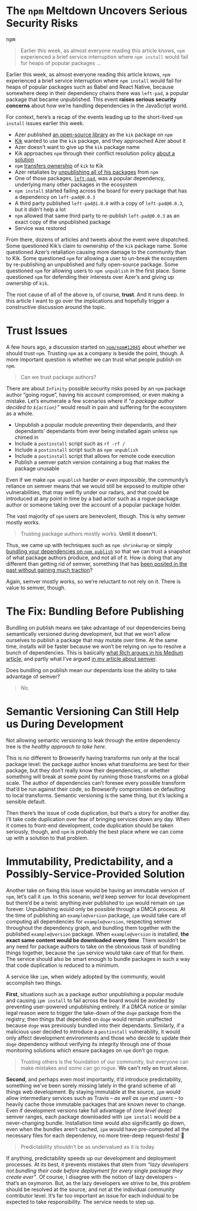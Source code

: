 <div></div>

<h1>The <code class="md-code md-code-inline">npm</code> Meltdown Uncovers Serious Security Risks</h1>

<p><kbd>npm</kbd></p>

<blockquote><p>Earlier this week, as almost everyone reading this article knows, <code>npm</code> experienced a brief service interruption where <code>npm install</code> would fail for heaps of popular packages &#x2026;</p></blockquote>

<div><p>Earlier this week, as almost everyone reading this article knows, <code class="md-code md-code-inline">npm</code> experienced a brief service interruption where <code class="md-code md-code-inline">npm install</code> would fail for heaps of popular packages such as Babel and React Native, because somewhere deep in their dependency chains there was <code class="md-code md-code-inline">left-pad</code>, a popular package that became unpublished. This event <strong>raises serious security concerns</strong> about how we&#x2019;re handling dependencies in the JavaScript world.</p></div>

<div></div>

<div><p>For context, here&#x2019;s a recap of the events leading up to the short-lived <code class="md-code md-code-inline">npm install</code> issues earlier this week.</p> <ul> <li>Azer published <a href="https://github.com/starters/kik" target="_blank" aria-label="starters/kik on GitHub">an open-source library</a> as the <code class="md-code md-code-inline">kik</code> package on <code class="md-code md-code-inline">npm</code></li> <li><a href="https://www.kik.com/" target="_blank">Kik</a> wanted to use the <code class="md-code md-code-inline">kik</code> package, and they approached Azer about it</li> <li>Azer doesn&#x2019;t want to give up the <code class="md-code md-code-inline">kik</code> package name</li> <li>Kik approaches <code class="md-code md-code-inline">npm</code> through their conflict resolution policy <a href="https://medium.com/@mproberts/a-discussion-about-the-breaking-of-the-internet-3d4d2a83aa4d" target="_blank" aria-label="A discussion about the breaking of the Internet">about a solution</a></li> <li><code class="md-code md-code-inline">npm</code> <a href="http://blog.npmjs.org/post/141577284765/kik-left-pad-and-npm" target="_blank" aria-label="kik, left-pad, and npm">transfers ownership</a> of <code class="md-code md-code-inline">kik</code> to Kik</li> <li>Azer retaliates by <a href="https://medium.com/@azerbike/i-ve-just-liberated-my-modules-9045c06be67c" target="_blank" aria-label="I&#x2019;ve Just Liberated My Modules">unpublishing all of his packages</a> from <code class="md-code md-code-inline">npm</code></li> <li>One of those packages, <a href="https://github.com/azer/left-pad" target="_blank" aria-label="azer/left-pad on GitHub"><code class="md-code md-code-inline">left-pad</code></a>, was a popular dependency, underlying many other packages in the ecosystem</li> <li><code class="md-code md-code-inline">npm install</code> started failing across the board for every package that has a dependency on <code class="md-code md-code-inline">left-pad@0.0.3</code></li> <li>A third party published <code class="md-code md-code-inline">left-pad@1.0.0</code> with a copy of <code class="md-code md-code-inline">left-pad@0.0.3</code>, but it didn&#x2019;t help a lot</li> <li><code class="md-code md-code-inline">npm</code> allowed that same third party to re-publish <code class="md-code md-code-inline">left-pad@0.0.3</code> as an exact copy of the unpublished package</li> <li>Service was restored</li> </ul> <p>From there, dozens of articles and tweets about the event were dispatched. Some questioned Kik&#x2019;s claim to ownership of the <code class="md-code md-code-inline">kik</code> package name. Some questioned Azer&#x2019;s retaliation causing more damage to the community than to Kik. Some questioned <code class="md-code md-code-inline">npm</code> for allowing a user to un-break the ecosystem by re-publishing an unpublished and fully open-source package. Some questioned <code class="md-code md-code-inline">npm</code> for allowing users to <code class="md-code md-code-inline">npm unpublish</code> in the first place. Some questioned <code class="md-code md-code-inline">npm</code> for defending their interests over Azer&#x2019;s and giving up ownership of <code class="md-code md-code-inline">kik</code>.</p> <p>The root cause of all of the above is, of course, <strong>trust</strong>. And it runs deep. In this article I want to go over the implications and hopefully trigger a constructive discussion around the topic.</p></div>

<div><h1 id="trust-issues">Trust Issues</h1> <p>A few hours ago, a discussion started on <a href="https://github.com/npm/npm/issues/12045#issuecomment-200976024" target="_blank" aria-label="&apos;Should I trust npm?&apos; - #12045 on GitHub"><code class="md-code md-code-inline">npm/npm#12045</code></a> about whether we should trust <code class="md-code md-code-inline">npm</code>. Trusting <code class="md-code md-code-inline">npm</code> as a company is beside the point, though. A more important question is whether we can trust what people publish on <code class="md-code md-code-inline">npm</code>.</p> <blockquote> <p>Can we trust package authors?</p> </blockquote> <p>There are about <code class="md-code md-code-inline">Infinity</code> possible security risks posed by an <code class="md-code md-code-inline">npm</code> package author &#x201C;going rogue&#x201D;, having his account compromised, or even making a mistake. Let&#x2019;s enumerate a few scenarios where if <em>&quot;a package author decided to <code class="md-code md-code-inline">${action}</code>&quot;</em> would result in pain and suffering for the ecosystem as a whole.</p> <ul> <li>Unpublish a popular module preventing their dependants, and their dependants&#x2019; dependants from ever being installed again unless <code class="md-code md-code-inline">npm</code> chimed in</li> <li>Include a <code class="md-code md-code-inline">postinstall</code> script such as <code class="md-code md-code-inline">rf -rf /</code></li> <li>Include a <code class="md-code md-code-inline">postinstall</code> script such as <code class="md-code md-code-inline">npm unpublish</code></li> <li>Include a <code class="md-code md-code-inline">postinstall</code> script that allows for remote code execution</li> <li>Publish a semver patch version containing a bug that makes the package unusable</li> </ul> <p>Even if we make <code class="md-code md-code-inline">npm unpublish</code> harder <em>or even impossible</em>, the community&#x2019;s reliance on semver means that we would still be exposed to multiple other vulnerabilities, that may well fly under our radars, and that could be introduced at any point in time by a bad actor such as a rogue package author or someone taking over the account of a popular package holder.</p> <p>The vast majority of <code class="md-code md-code-inline">npm</code> users are benevolent, though. This is why semver mostly works.</p> <blockquote> <p>Trusting package authors mostly works. <strong>Until it doesn&#x2019;t.</strong></p> </blockquote> <p>Thus, we came up with techniques such as <code class="md-code md-code-inline">npm shrinkwrap</code> or simply <a href="https://medium.com/@Rich_Harris/how-to-not-break-the-internet-with-this-one-weird-trick-e3e2d57fee28" target="_blank" aria-label="How to not break the internet with this one weird trick">bundling your dependencies on <code class="md-code md-code-inline">npm publish</code></a> so that we can trust a snapshot of what package authors produce, and not all of it. How is doing that any different than getting rid of semver, something that has <a href="https://ponyfoo.com/articles/immutable-npm-dependencies" aria-label="Keeping Your npm Dependencies Immutable on Pony Foo">been posited in the past without gaining much traction</a>?</p> <p>Again, semver mostly works, so we&#x2019;re reluctant to not rely on it. There is value to semver, though.</p> <h1 id="the-fix-bundling-before-publishing">The Fix: Bundling Before Publishing</h1> <p>Bundling on publish means we take advantage of our dependencies being semantically versioned during development, but that we won&#x2019;t allow ourselves to publish a package that may mutate over time. At the same time, installs will be faster because we won&#x2019;t be relying on <code class="md-code md-code-inline">npm</code> to resolve a bunch of dependencies. This is basically <a href="https://medium.com/@Rich_Harris/how-to-not-break-the-internet-with-this-one-weird-trick-e3e2d57fee28" target="_blank" aria-label="How to not break the internet with this one weird trick">what Rich argues in his Medium article</a>, and partly what I&#x2019;ve argued <a href="https://ponyfoo.com/articles/immutable-npm-dependencies" aria-label="Keeping Your npm Dependencies Immutable on Pony Foo">in my article about semver</a>.</p> <p>Does bundling on publish mean our dependants lose the ability to take advantage of semver?</p> <blockquote> <p><em>No.</em></p> </blockquote> <h1 id="semantic-versioning-can-still-help-us-during-development">Semantic Versioning Can Still Help us During Development</h1> <p>Not allowing semantic versioning to leak through the entire dependency tree is the <em>healthy approach to take here</em>.</p> <p>This is no different to Browserify having transforms run only at the local package level: the package author knows what transforms are best for their package, but they don&#x2019;t really know their dependencies, or whether something will break at some point by running those transforms on a global scale. The author of dependencies can&#x2019;t foresee every possible transform that&#x2019;d be run against their code, so Browserify compromises on defaulting to local transforms. Semantic versioning is the same thing, but it&#x2019;s lacking a sensible default.</p> <p>Then there&#x2019;s the issue of code duplication, but that&#x2019;s a story for another day. I&#x2019;ll take code duplication over fear of bringing services down any day. When it comes to front-end development, code duplication should be taken seriously, though, and <code class="md-code md-code-inline">npm</code> is probably the best place where we can come up with a solution to that problem.</p> <h1 id="immutability-predictability-and-a-possibly-service-provided-solution">Immutability, Predictability, and a Possibly-Service-Provided Solution</h1> <p>Another take on fixing this issue would be having an immutable version of <code class="md-code md-code-inline">npm</code>, let&#x2019;s call it <code class="md-code md-code-inline">ipm</code>. In this scenario, we&#x2019;d keep semver for local development but there&#x2019;d be a twist: anything ever published to <code class="md-code md-code-inline">ipm</code> would remain on <code class="md-code md-code-inline">ipm</code> forever. Unpublishing would only be possible through a DMCA process. At the time of publishing an <code class="md-code md-code-inline">example@version</code> package, <code class="md-code md-code-inline">ipm</code> would take care of computing all dependencies for <code class="md-code md-code-inline">example@version</code>, respecting semver throughout the dependency graph, and bundling them together with the published <code class="md-code md-code-inline">example@version</code> package. When <code class="md-code md-code-inline">example@version</code> is installed, <strong>the exact same content would be downloaded every time</strong>. There wouldn&#x2019;t be any need for package authors to take on the obnoxious task of bundling things together, because the <code class="md-code md-code-inline">ipm</code> service would take care of that for them. The service should also be smart enough to bundle packages in such a way that code duplication is reduced to a minimum.</p> <p>A service like <code class="md-code md-code-inline">ipm</code>, when widely adopted by the community, would accomplish two things.</p> <p><strong>First</strong>, situations such as a package author unpublishing a popular module and causing <code class="md-code md-code-inline">ipm install</code> to fail across the board would be avoided by preventing user-powered unpublishing entirely. If a DMCA notice or similar legal reason were to trigger the take-down of the <code class="md-code md-code-inline">doge</code> package from the registry, then things that depended on <code class="md-code md-code-inline">doge</code> would remain unaffected because <code class="md-code md-code-inline">doge</code> was previously bundled into their dependants. Similarly, if a malicious user decided to introduce a <code class="md-code md-code-inline">postinstall</code> vulnerability, it would only affect development environments and those who decide to update their <code class="md-code md-code-inline">doge</code> dependency without verifying its integrity through one of those monitoring solutions which ensure packages on <code class="md-code md-code-inline">npm</code> don&#x2019;t go rogue.</p> <blockquote> <p>Trusting others is the foundation of our community, but everyone can make mistakes and some can go rogue. <strong>We can&#x2019;t rely on trust alone.</strong></p> </blockquote> <p><strong>Second</strong>, and perhaps even most importantly, it&#x2019;d introduce predictability, something we&#x2019;ve been sorely missing lately in the grand scheme of all things web development. By staying immutable at the source, <code class="md-code md-code-inline">ipm</code> would allow intermediary services such as Travis <em>&#x2013; as well as <code class="md-code md-code-inline">npm</code> end users &#x2013;</em> to heavily cache those immutable packages that are known never to change. Even if development versions take full advantage of <em>(one level deep)</em> semver ranges, each package downloaded with <code class="md-code md-code-inline">ipm install</code> would be a never-changing bundle. Installation time would also significantly go down, even when the bundles aren&#x2019;t cached, <code class="md-code md-code-inline">ipm</code> would have pre-computed all the necessary files for each dependency, no more tree-deep request-fests! &#x1F333;</p> <blockquote> <p>Predictability shouldn&#x2019;t be as undervalued as it is today.</p> </blockquote> <p>If anything, predictability speeds up our development and deployment processes. At its best, it prevents mistakes that stem from <em>&#x201C;lazy developers not bundling their code before deployment for every single package they create ever&#x201D;</em>. Of course, I disagree with the notion of lazy developers &#x2013; that&#x2019;s an oxymoron. But, as the lazy developers we strive to be, this problem should be resolved at the source, and not at the individual community contributor level. It&#x2019;s far too important an issue for each individual to be expected to take responsibility. The service needs to step up.</p></div>
